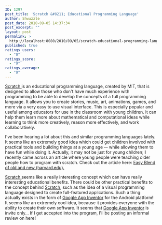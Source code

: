 ```yaml
---
ID: 1297
post_title: 'Scratch &#8211; Educational Programming Language'
author: Shwuzzle
post_date: 2010-09-05 14:37:34
post_excerpt: ""
layout: post
permalink: >
  http://localhost:8080/2010/09/05/scratch-educational-programming-language/
published: true
ratings_users:
  - "0"
ratings_score:
  - "0"
ratings_average:
  - "0"
---
```

<a href="http://scratch.mit.edu/">Scratch </a>is an educational programming language, created by MIT, that is designed to allow those who don't have much experience with programming to be able to develop the concepts of a full programming language. It allows you to create stories, music, art, animations, games, and more via a very easy to use visual interface. This is especially popular and useful among educators for use in the classroom with young children. It can help them learn more about mathematical and computational ideas while learning to think more creatively, reason more effectively, and work collaboratively.

I've been hearing a lot about this and similar programming languages lately. It seems like an extremely good idea which could get children involved with practical tools and building things at a young age -- while allowing them to have fun while doing it. Actually, it may not be just for young children; I recently came across an article where young people were teaching older people how to program with scratch. Check out the article here: <a href="http://news.harvard.edu/gazette/story/2010/09/easy-blend-of-old-and-new/">Easy Blend of old and new (harvard.edu).</a>

<a href="http://scratch.mit.edu/">Scratch </a>seems like a really interesting concept which can have really interesting educational benefits. There could be other practical benefits to the concept behind <a href="http://scratch.mit.edu/">Scratch</a>, such as the idea of a visual programming language designed to create full-featured applications. Such a thing actually exists in the form of <a href="http://appinventor.googlelabs.com/about/">Google App Inventor</a> for the Android platform! It seems like an extremely cool idea, because it provides everyone with the ability to create their own software. It seems that <a href="http://appinventor.googlelabs.com/about/">Google App Inventor</a> is invite only... If I get accepted into the program, I'll be posting an informal review on here!